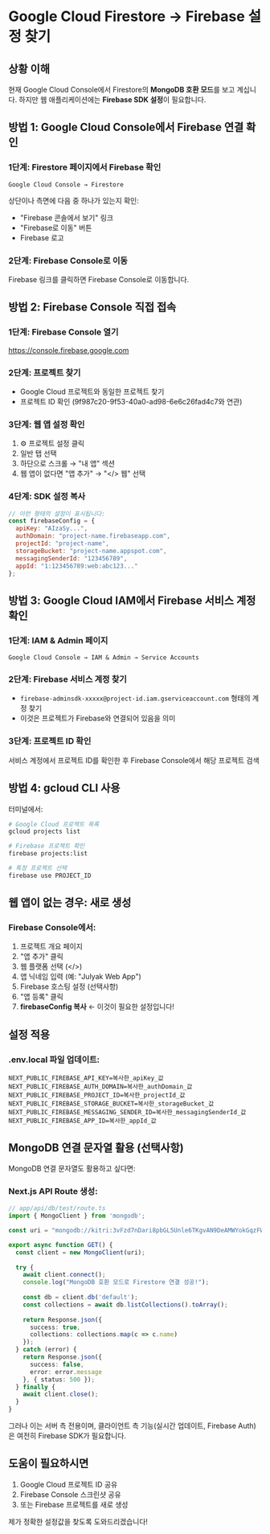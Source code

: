 # Google Cloud Firestore → Firebase 설정 찾기

## 상황 이해

현재 Google Cloud Console에서 Firestore의 **MongoDB 호환 모드**를 보고 계십니다.
하지만 웹 애플리케이션에는 **Firebase SDK 설정**이 필요합니다.

## 방법 1: Google Cloud Console에서 Firebase 연결 확인

### 1단계: Firestore 페이지에서 Firebase 확인
```
Google Cloud Console → Firestore
```
상단이나 측면에 다음 중 하나가 있는지 확인:
- "Firebase 콘솔에서 보기" 링크
- "Firebase로 이동" 버튼
- Firebase 로고

### 2단계: Firebase Console로 이동
Firebase 링크를 클릭하면 Firebase Console로 이동합니다.

## 방법 2: Firebase Console 직접 접속

### 1단계: Firebase Console 열기
https://console.firebase.google.com

### 2단계: 프로젝트 찾기
- Google Cloud 프로젝트와 동일한 프로젝트 찾기
- 프로젝트 ID 확인 (9f987c20-9f53-40a0-ad98-6e6c26fad4c7와 연관)

### 3단계: 웹 앱 설정 확인
1. ⚙️ 프로젝트 설정 클릭
2. 일반 탭 선택
3. 하단으로 스크롤 → "내 앱" 섹션
4. 웹 앱이 없다면 "앱 추가" → "</> 웹" 선택

### 4단계: SDK 설정 복사
```javascript
// 이런 형태의 설정이 표시됩니다:
const firebaseConfig = {
  apiKey: "AIzaSy...",
  authDomain: "project-name.firebaseapp.com",
  projectId: "project-name",
  storageBucket: "project-name.appspot.com",
  messagingSenderId: "123456789",
  appId: "1:123456789:web:abc123..."
};
```

## 방법 3: Google Cloud IAM에서 Firebase 서비스 계정 확인

### 1단계: IAM & Admin 페이지
```
Google Cloud Console → IAM & Admin → Service Accounts
```

### 2단계: Firebase 서비스 계정 찾기
- `firebase-adminsdk-xxxxx@project-id.iam.gserviceaccount.com` 형태의 계정 찾기
- 이것은 프로젝트가 Firebase와 연결되어 있음을 의미

### 3단계: 프로젝트 ID 확인
서비스 계정에서 프로젝트 ID를 확인한 후 Firebase Console에서 해당 프로젝트 검색

## 방법 4: gcloud CLI 사용

터미널에서:
```bash
# Google Cloud 프로젝트 목록
gcloud projects list

# Firebase 프로젝트 확인
firebase projects:list

# 특정 프로젝트 선택
firebase use PROJECT_ID
```

## 웹 앱이 없는 경우: 새로 생성

### Firebase Console에서:
1. 프로젝트 개요 페이지
2. "앱 추가" 클릭
3. 웹 플랫폼 선택 (</>)
4. 앱 닉네임 입력 (예: "Julyak Web App")
5. Firebase 호스팅 설정 (선택사항)
6. "앱 등록" 클릭
7. **firebaseConfig 복사** ← 이것이 필요한 설정입니다!

## 설정 적용

### .env.local 파일 업데이트:
```env
NEXT_PUBLIC_FIREBASE_API_KEY=복사한_apiKey_값
NEXT_PUBLIC_FIREBASE_AUTH_DOMAIN=복사한_authDomain_값
NEXT_PUBLIC_FIREBASE_PROJECT_ID=복사한_projectId_값
NEXT_PUBLIC_FIREBASE_STORAGE_BUCKET=복사한_storageBucket_값
NEXT_PUBLIC_FIREBASE_MESSAGING_SENDER_ID=복사한_messagingSenderId_값
NEXT_PUBLIC_FIREBASE_APP_ID=복사한_appId_값
```

## MongoDB 연결 문자열 활용 (선택사항)

MongoDB 연결 문자열도 활용하고 싶다면:

### Next.js API Route 생성:
```typescript
// app/api/db/test/route.ts
import { MongoClient } from 'mongodb';

const uri = "mongodb://kitri:3vFzd7nDari8pbGL5Unle6TKgvAN9DeAMWYokGqzFWt77EKs@9f987c20-9f53-40a0-ad98-6e6c26fad4c7.asia-northeast3.firestore.goog:443/default?loadBalanced=true&tls=true&authMechanism=SCRAM-SHA-256&retryWrites=false";

export async function GET() {
  const client = new MongoClient(uri);
  
  try {
    await client.connect();
    console.log("MongoDB 호환 모드로 Firestore 연결 성공!");
    
    const db = client.db('default');
    const collections = await db.listCollections().toArray();
    
    return Response.json({ 
      success: true, 
      collections: collections.map(c => c.name)
    });
  } catch (error) {
    return Response.json({ 
      success: false, 
      error: error.message 
    }, { status: 500 });
  } finally {
    await client.close();
  }
}
```

그러나 이는 서버 측 전용이며, 클라이언트 측 기능(실시간 업데이트, Firebase Auth)은 여전히 Firebase SDK가 필요합니다.

## 도움이 필요하시면

1. Google Cloud 프로젝트 ID 공유
2. Firebase Console 스크린샷 공유
3. 또는 Firebase 프로젝트를 새로 생성

제가 정확한 설정값을 찾도록 도와드리겠습니다!